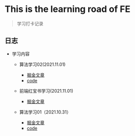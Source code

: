 # This is the learning road of FE

> 学习打卡记录

## 日志

- 学习内容
  - 算法学习02(2021.11.01)
    - [掘金文章](https://juejin.cn/post/7025650169894928420/)
    - [code](code/algorithm/sorting/the_classic_sorting.js)
  - 前端红宝书学习(2021.11.01)
    - [掘金文章](https://juejin.cn/post/7025575335672414239)
  - 算法学习01（2021.10.31）
  
    - [掘金文章](https://juejin.cn/post/7025167372243714084/)
    - [code](code/algorithm/sorting/the_classic_sorting.js)
  